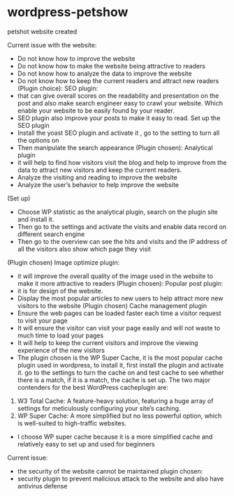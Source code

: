 # wordpress-petshow
petshot website created


Current issue with the website:
-	Do not know how to improve the website  
-	Do not know how to make the website being attractive to readers  
-	Do not know how to analyze the data to improve the website  
-	Do not know how to keep the current readers and attract new readers 
(Plugin choice):
SEO plugin: 
- that can give overall scores on the readability and presentation on the post and also make search engineer easy to crawl your website. Which enable your website to be easily found by your reader. 
-	SEO plugin also improve your posts to make it easy to read.
Set up the SEO plugin 
-	Install the yoast SEO plugin and activate it , go to the setting to turn all the options on 
-	Then manipulate the search appearance 
(Plugin chosen): 
Analytical plugin
- it will help to find how visitors visit the blog and help to improve from the data to attract new visitors and keep the current readers. 
-	Analyze the visiting and reading to improve the website  
-	Analyze the user’s behavior to help improve the website 

(Set up)
-	Choose WP statistic as the analytical plugin, search on the plugin site and install it.
-	Then go to the settings and activate the visits and enable data record on different search engine
-	Then go to the overview can see the hits and visits and the IP address of all the visitors also show which page they visit 

(Plugin chosen)
Image optimize plugin: 
- it will improve the overall quality of the image used in the website to make it more attractive to readers 
(Plugin chosen):
Popular post plugin: 
- it is for design of the website.
-	Display the most popular articles to new users to help attract more new visitors to the website 
(Plugin chosen)
Cache management plugin 
-	Ensure the web pages can be loaded faster each time a visitor request to visit your page 
-	It will ensure the visitor can visit your page easily and will not waste to much time to load your pages 
-	It will help to keep the current visitors and improve the viewing experience of the new visitors 
-	The plugin chosen is the WP Super Cache, it is the most popular cache plugin used in wordpress, to install it, first install the plugin and activate it. go to the settings to turn the cache on and test cache to see whether there is a match, if it is a match, the cache is set up. 
The two major contenders for the best WordPress cacheplugin are:
1.	W3 Total Cache: A feature-heavy solution, featuring a huge array of settings for meticulously configuring your site’s caching.
2.	WP Super Cache: A more simplified but no less powerful option, which is well-suited to high-traffic websites.

-	I choose WP super cache because it is a more simplified cache and relatively easy to set up and used for beginners

Current issue:
-	the security of the website cannot be maintained 
plugin chosen:
-	security plugin to prevent malicious attack to the website and also have antivirus defense 

